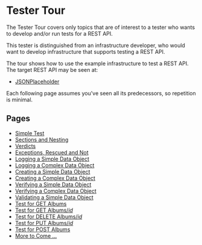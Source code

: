 # Tester Tour

The Tester Tour covers only topics that are of interest to a tester who wants to develop and/or run tests for a REST API.

This tester is distinguished from an infrastructure developer, who would want to develop infrastructure that supports testing a REST API.

The tour shows how to use the example infrastructure to test a REST API.  The target REST API may be seen at:

- [JSONPlaceholder](https://jsonplaceholder.typicode.com)

Each following page assumes you've seen all its predecessors, so repetition is minimal.

## Pages

- [Simple Test](./tester_tour/md_files/Test.md)
- [Sections and Nesting](./tester_tour/md_files/Sections.md)
- [Verdicts](./tester_tour/md_files/Verdicts.md)
- [Exceptions, Rescued and Not](./tester_tour/md_files/Exceptions.md)
- [Logging a Simple Data Object](./tester_tour/md_files/DataLogSimple.md)
- [Logging a Complex Data Object](./tester_tour/md_files/DataLogComplex.md)
- [Creating a Simple Data Object](./tester_tour/md_files/DataNewSimple.md)
- [Creating a Complex Data Object](./tester_tour/md_files/DataNewComplex.md)
- [Verifying a Simple Data Object](./tester_tour/md_files/DataEqualSimple.md)
- [Verifying a Complex Data Object](./tester_tour/md_files/DataEqualComplex.md)
- [Validating a Simple Data Object](./tester_tour/md_files/DataValidSimple.md)
- [Test for GET Albums](./tester_tour/md_files/GetAlbums.md)
- [Test for GET Albums/_id_](./tester_tour/md_files/GetAlbumsId.md)
- [Test for DELETE Albums/_id_](./tester_tour/md_files/DeleteAlbumsId.md)
- [Test for PUT Albums/_id_](./tester_tour/md_files/PutAlbumsId.md)
- [Test for POST Albums](./tester_tour/md_files/PostAlbums.md)
- [More to Come ...](./tester_tour/md_files/MoreToCome.md)

